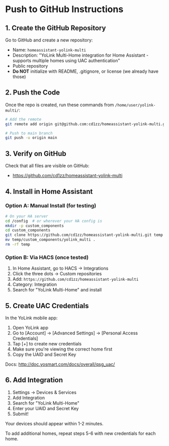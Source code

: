 # Push to GitHub Instructions

## 1. Create the GitHub Repository

Go to GitHub and create a new repository:
- Name: `homeassistant-yolink-multi`
- Description: "YoLink Multi-Home integration for Home Assistant - supports multiple homes using UAC authentication"
- Public repository
- **Do NOT** initialize with README, .gitignore, or license (we already have those)

## 2. Push the Code

Once the repo is created, run these commands from `/home/user/yolink-multi/`:

```bash
# Add the remote
git remote add origin git@github.com:cd1zz/homeassistant-yolink-multi.git

# Push to main branch
git push -u origin main
```

## 3. Verify on GitHub

Check that all files are visible on GitHub:
- https://github.com/cd1zz/homeassistant-yolink-multi

## 4. Install in Home Assistant

### Option A: Manual Install (for testing)
```bash
# On your HA server
cd /config  # or wherever your HA config is
mkdir -p custom_components
cd custom_components
git clone https://github.com/cd1zz/homeassistant-yolink-multi.git temp
mv temp/custom_components/yolink_multi .
rm -rf temp
```

### Option B: Via HACS (once tested)
1. In Home Assistant, go to HACS → Integrations
2. Click the three dots → Custom repositories
3. Add: `https://github.com/cd1zz/homeassistant-yolink-multi`
4. Category: Integration
5. Search for "YoLink Multi-Home" and install

## 5. Create UAC Credentials

In the YoLink mobile app:
1. Open YoLink app
2. Go to [Account] → [Advanced Settings] → [Personal Access Credentials]
3. Tap [+] to create new credentials
4. Make sure you're viewing the correct home first
5. Copy the UAID and Secret Key

Docs: http://doc.yosmart.com/docs/overall/qsg_uac/

## 6. Add Integration

1. Settings → Devices & Services
2. Add Integration
3. Search for "YoLink Multi-Home"
4. Enter your UAID and Secret Key
5. Submit!

Your devices should appear within 1-2 minutes.

To add additional homes, repeat steps 5-6 with new credentials for each home.
